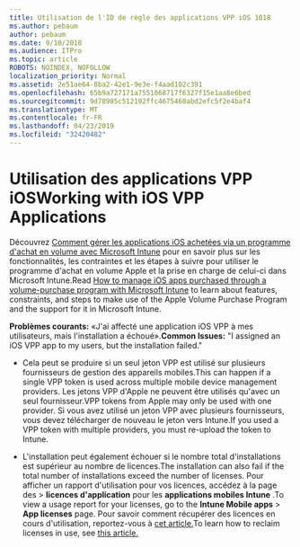 ```yaml
---
title: Utilisation de l'ID de règle des applications VPP iOS 1018
ms.author: pebaum
author: pebaum
ms.date: 9/10/2018
ms.audience: ITPro
ms.topic: article
ROBOTS: NOINDEX, NOFOLLOW
localization_priority: Normal
ms.assetid: 2e51ae64-8ba2-42e1-9e3e-f4aad102c391
ms.openlocfilehash: 65b9a727171a7551068717f6327f15e1aa8e6bed
ms.sourcegitcommit: 9d78905c512192ffc4675468abd2efc5f2e4baf4
ms.translationtype: MT
ms.contentlocale: fr-FR
ms.lasthandoff: 04/23/2019
ms.locfileid: "32420482"
---
```

# <a name="working-with-ios-vpp-applications"></a><span data-ttu-id="754fb-102">Utilisation des applications VPP iOS</span><span class="sxs-lookup"><span data-stu-id="754fb-102">Working with iOS VPP Applications</span></span>

<span data-ttu-id="754fb-103">Découvrez [Comment gérer les applications iOS achetées via un programme d'achat en volume avec Microsoft Intune](https://docs.microsoft.com/intune/vpp-apps-ios) pour en savoir plus sur les fonctionnalités, les contraintes et les étapes à suivre pour utiliser le programme d'achat en volume Apple et la prise en charge de celui-ci dans Microsoft Intune.</span><span class="sxs-lookup"><span data-stu-id="754fb-103">Read [How to manage iOS apps purchased through a volume-purchase program with Microsoft Intune](https://docs.microsoft.com/intune/vpp-apps-ios) to learn about features, constraints, and steps to make use of the Apple Volume Purchase Program and the support for it in Microsoft Intune.</span></span> 
  
 <span data-ttu-id="754fb-104">**Problèmes courants:** «J'ai affecté une application iOS VPP à mes utilisateurs, mais l'installation a échoué».</span><span class="sxs-lookup"><span data-stu-id="754fb-104">**Common Issues:** "I assigned an iOS VPP app to my users, but the installation failed."</span></span> 
  
- <span data-ttu-id="754fb-105">Cela peut se produire si un seul jeton VPP est utilisé sur plusieurs fournisseurs de gestion des appareils mobiles.</span><span class="sxs-lookup"><span data-stu-id="754fb-105">This can happen if a single VPP token is used across multiple mobile device management providers.</span></span> <span data-ttu-id="754fb-106">Les jetons VPP d'Apple ne peuvent être utilisés qu'avec un seul fournisseur.</span><span class="sxs-lookup"><span data-stu-id="754fb-106">VPP tokens from Apple may only be used with one provider.</span></span> <span data-ttu-id="754fb-107">Si vous avez utilisé un jeton VPP avec plusieurs fournisseurs, vous devez télécharger de nouveau le jeton vers Intune.</span><span class="sxs-lookup"><span data-stu-id="754fb-107">If you used a VPP token with multiple providers, you must re-upload the token to Intune.</span></span>
    
- <span data-ttu-id="754fb-108">L'installation peut également échouer si le nombre total d'installations est supérieur au nombre de licences.</span><span class="sxs-lookup"><span data-stu-id="754fb-108">The installation can also fail if the total number of installations exceed the number of licenses.</span></span> <span data-ttu-id="754fb-109">Pour afficher un rapport d'utilisation pour vos licences, accédez à la page des \> **licences d'application** pour les **applications mobiles Intune** .</span><span class="sxs-lookup"><span data-stu-id="754fb-109">To view a usage report for your licenses, go to the **Intune Mobile apps** \> **App licenses** page.</span></span> <span data-ttu-id="754fb-110">Pour savoir comment récupérer des licences en cours d'utilisation, reportez-vous à [cet article.](https://docs.microsoft.com/intune/vpp-apps-ios#revoking-app-licenses-and-deleting-tokens)</span><span class="sxs-lookup"><span data-stu-id="754fb-110">To learn how to reclaim licenses in use, see [this article.](https://docs.microsoft.com/intune/vpp-apps-ios#revoking-app-licenses-and-deleting-tokens)</span></span>
    

